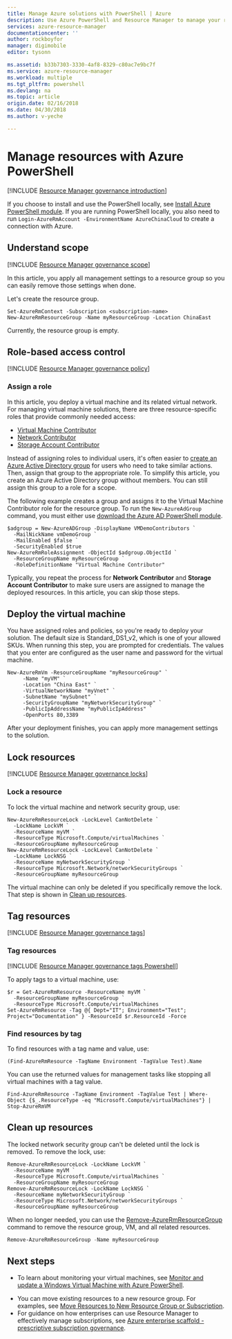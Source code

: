 ```yaml
---
title: Manage Azure solutions with PowerShell | Azure
description: Use Azure PowerShell and Resource Manager to manage your resources.
services: azure-resource-manager
documentationcenter: ''
author: rockboyfor
manager: digimobile
editor: tysonn

ms.assetid: b33b7303-3330-4af8-8329-c80ac7e9bc7f
ms.service: azure-resource-manager
ms.workload: multiple
ms.tgt_pltfrm: powershell
ms.devlang: na
ms.topic: article
origin.date: 02/16/2018
ms.date: 04/30/2018
ms.author: v-yeche

---
```

# Manage resources with Azure PowerShell

[!INCLUDE [Resource Manager governance introduction](../../includes/resource-manager-governance-intro.md)]

<!-- Not Avaiable on [!INCLUDE [cloud-shell-powershell.md](../../includes/cloud-shell-powershell.md)] -->

If you choose to install and use the PowerShell locally, see [Install Azure PowerShell module](https://docs.microsoft.com/powershell/azure/install-azurerm-ps). If you are running PowerShell locally, you also need to run `Login-AzureRmAccount -EnvironmentName AzureChinaCloud` to create a connection with Azure.

## Understand scope

[!INCLUDE [Resource Manager governance scope](../../includes/resource-manager-governance-scope.md)]

In this article, you apply all management settings to a resource group so you can easily remove those settings when done.

Let's create the resource group.

```azurepowershell-interactive
Set-AzureRmContext -Subscription <subscription-name>
New-AzureRmResourceGroup -Name myResourceGroup -Location ChinaEast
```

Currently, the resource group is empty.

## Role-based access control

[!INCLUDE [Resource Manager governance policy](../../includes/resource-manager-governance-rbac.md)]

### Assign a role

In this article, you deploy a virtual machine and its related virtual network. For managing virtual machine solutions, there are three resource-specific roles that provide commonly needed access:

<!--Pending role-based-access-control to Release -->
* [Virtual Machine Contributor](../role-based-access-control/built-in-roles.md#virtual-machine-contributor)
* [Network Contributor](../role-based-access-control/built-in-roles.md#network-contributor)
* [Storage Account Contributor](../role-based-access-control/built-in-roles.md#storage-account-contributor)
<!--Pending role-based-access-control to Release -->

Instead of assigning roles to individual users, it's often easier to [create an Azure Active Directory group](../active-directory/active-directory-groups-create-azure-portal.md) for users who need to take similar actions. Then, assign that group to the appropriate role. To simplify this article, you create an Azure Active Directory group without members. You can still assign this group to a role for a scope. 

The following example creates a group and assigns it to the Virtual Machine Contributor role for the resource group. To run the `New-AzureAdGroup` command, you must either use [download the Azure AD PowerShell module](https://www.powershellgallery.com/packages/AzureAD/).
<!-- Not Available on [Azure Cloud Shell](/cloud-shell/overview)-->
```azurepowershell-interactive
$adgroup = New-AzureADGroup -DisplayName VMDemoContributors `
  -MailNickName vmDemoGroup `
  -MailEnabled $false `
  -SecurityEnabled $true
New-AzureRmRoleAssignment -ObjectId $adgroup.ObjectId `
  -ResourceGroupName myResourceGroup `
  -RoleDefinitionName "Virtual Machine Contributor"
```

Typically, you repeat the process for **Network Contributor** and **Storage Account Contributor** to make sure users are assigned to manage the deployed resources. In this article, you can skip those steps.

<!-- Not Available on ## Azure policies -->

## Deploy the virtual machine

You have assigned roles and policies, so you're ready to deploy your solution. The default size is Standard_DS1_v2, which is one of your allowed SKUs. When running this step, you are prompted for credentials. The values that you enter are configured as the user name and password for the virtual machine.

```azurepowershell-interactive
New-AzureRmVm -ResourceGroupName "myResourceGroup" `
     -Name "myVM" `
     -Location "China East" `
     -VirtualNetworkName "myVnet" `
     -SubnetName "mySubnet" `
     -SecurityGroupName "myNetworkSecurityGroup" `
     -PublicIpAddressName "myPublicIpAddress" `
     -OpenPorts 80,3389
```

After your deployment finishes, you can apply more management settings to the solution.

## Lock resources

[!INCLUDE [Resource Manager governance locks](../../includes/resource-manager-governance-locks.md)]

### Lock a resource

To lock the virtual machine and network security group, use:

```azurepowershell-interactive
New-AzureRmResourceLock -LockLevel CanNotDelete `
  -LockName LockVM `
  -ResourceName myVM `
  -ResourceType Microsoft.Compute/virtualMachines `
  -ResourceGroupName myResourceGroup
New-AzureRmResourceLock -LockLevel CanNotDelete `
  -LockName LockNSG `
  -ResourceName myNetworkSecurityGroup `
  -ResourceType Microsoft.Network/networkSecurityGroups `
  -ResourceGroupName myResourceGroup
```

The virtual machine can only be deleted if you specifically remove the lock. That step is shown in [Clean up resources](#clean-up-resources).

## Tag resources

[!INCLUDE [Resource Manager governance tags](../../includes/resource-manager-governance-tags.md)]

### Tag resources

[!INCLUDE [Resource Manager governance tags Powershell](../../includes/resource-manager-governance-tags-powershell.md)]

To apply tags to a virtual machine, use:

```azurepowershell-interactive
$r = Get-AzureRmResource -ResourceName myVM `
  -ResourceGroupName myResourceGroup `
  -ResourceType Microsoft.Compute/virtualMachines
Set-AzureRmResource -Tag @{ Dept="IT"; Environment="Test"; Project="Documentation" } -ResourceId $r.ResourceId -Force
```

### Find resources by tag

To find resources with a tag name and value, use:

```azurepowershell-interactive
(Find-AzureRmResource -TagName Environment -TagValue Test).Name
```

You can use the returned values for management tasks like stopping all virtual machines with a tag value.

```azurepowershell-interactive
Find-AzureRmResource -TagName Environment -TagValue Test | Where-Object {$_.ResourceType -eq "Microsoft.Compute/virtualMachines"} | Stop-AzureRmVM
```

<!-- Not Available on ### View costs by tag values -->

## Clean up resources

The locked network security group can't be deleted until the lock is removed. To remove the lock, use:

```azurepowershell-interactive
Remove-AzureRmResourceLock -LockName LockVM `
  -ResourceName myVM `
  -ResourceType Microsoft.Compute/virtualMachines `
  -ResourceGroupName myResourceGroup
Remove-AzureRmResourceLock -LockName LockNSG `
  -ResourceName myNetworkSecurityGroup `
  -ResourceType Microsoft.Network/networkSecurityGroups `
  -ResourceGroupName myResourceGroup
```

When no longer needed, you can use the [Remove-AzureRmResourceGroup](https://docs.microsoft.com/powershell/module/azurerm.resources/remove-azurermresourcegroup) command to remove the resource group, VM, and all related resources.

```powershell
Remove-AzureRmResourceGroup -Name myResourceGroup
```

## Next steps
* To learn about monitoring your virtual machines, see [Monitor and update a Windows Virtual Machine with Azure PowerShell](../virtual-machines/windows/tutorial-monitoring.md).
<!-- Not Available on [Monitor virtual machine security by using Azure Security Center](../virtual-machines/windows/tutorial-azure-security.md) -->
* You can move existing resources to a new resource group. For examples, see [Move Resources to New Resource Group or Subscription](resource-group-move-resources.md).
* For guidance on how enterprises can use Resource Manager to effectively manage subscriptions, see [Azure enterprise scaffold - prescriptive subscription governance](resource-manager-subscription-governance.md).

<!--Update_Description: update meta properties, wording update, update link -->
<!--The parent file of includes file of resource-manager-governance-rbac.md-->
<!--ms.date:04/30/2018-->
